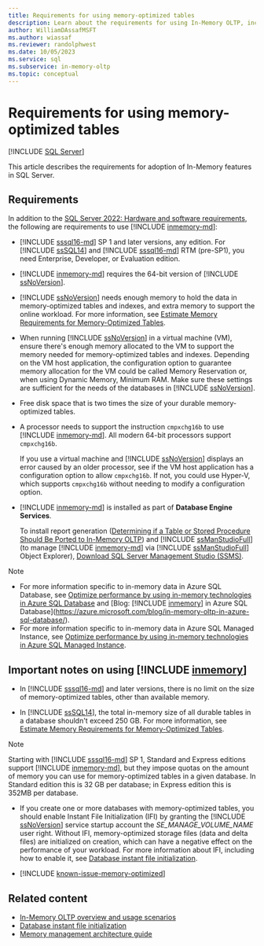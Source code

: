 ```yaml
---
title: Requirements for using memory-optimized tables
description: Learn about the requirements for using In-Memory OLTP, including SQL Database version, memory & storage considerations, and installation.
author: WilliamDAssafMSFT
ms.author: wiassaf
ms.reviewer: randolphwest
ms.date: 10/05/2023
ms.service: sql
ms.subservice: in-memory-oltp
ms.topic: conceptual
---
```

# Requirements for using memory-optimized tables

[!INCLUDE [SQL Server](../../includes/applies-to-version/sqlserver.md)]

This article describes the requirements for adoption of In-Memory features in SQL Server.

## Requirements

In addition to the [SQL Server 2022: Hardware and software requirements](../../sql-server/install/hardware-and-software-requirements-for-installing-sql-server-2022.md), the following are requirements to use [!INCLUDE [inmemory-md](../../includes/inmemory-md.md)]:

- [!INCLUDE [sssql16-md](../../includes/sssql16-md.md)] SP 1 and later versions, any edition. For [!INCLUDE [ssSQL14](../../includes/sssql14-md.md)] and [!INCLUDE [sssql16-md](../../includes/sssql16-md.md)] RTM (pre-SP1), you need Enterprise, Developer, or Evaluation edition.

- [!INCLUDE [inmemory-md](../../includes/inmemory-md.md)] requires the 64-bit version of [!INCLUDE [ssNoVersion](../../includes/ssnoversion-md.md)].

- [!INCLUDE [ssNoVersion](../../includes/ssnoversion-md.md)] needs enough memory to hold the data in memory-optimized tables and indexes, and extra memory to support the online workload. For more information, see [Estimate Memory Requirements for Memory-Optimized Tables](estimate-memory-requirements-for-memory-optimized-tables.md).

- When running [!INCLUDE [ssNoVersion](../../includes/ssnoversion-md.md)] in a virtual machine (VM), ensure there's enough memory allocated to the VM to support the memory needed for memory-optimized tables and indexes. Depending on the VM host application, the configuration option to guarantee memory allocation for the VM could be called Memory Reservation or, when using Dynamic Memory, Minimum RAM. Make sure these settings are sufficient for the needs of the databases in [!INCLUDE [ssNoVersion](../../includes/ssnoversion-md.md)].

- Free disk space that is two times the size of your durable memory-optimized tables.

- A processor needs to support the instruction `cmpxchg16b` to use [!INCLUDE [inmemory-md](../../includes/inmemory-md.md)]. All modern 64-bit processors support `cmpxchg16b`.

  If you use a virtual machine and [!INCLUDE [ssNoVersion](../../includes/ssnoversion-md.md)] displays an error caused by an older processor, see if the VM host application has a configuration option to allow `cmpxchg16b`. If not, you could use Hyper-V, which supports `cmpxchg16b` without needing to modify a configuration option.

- [!INCLUDE [inmemory-md](../../includes/inmemory-md.md)] is installed as part of **Database Engine Services**.

  To install report generation ([Determining if a Table or Stored Procedure Should Be Ported to In-Memory OLTP](determining-if-a-table-or-stored-procedure-should-be-ported-to-in-memory-oltp.md)) and [!INCLUDE [ssManStudioFull](../../includes/ssmanstudiofull-md.md)] (to manage [!INCLUDE [inmemory-md](../../includes/inmemory-md.md)] via [!INCLUDE [ssManStudioFull](../../includes/ssmanstudiofull-md.md)] Object Explorer), [Download SQL Server Management Studio (SSMS)](../../ssms/download-sql-server-management-studio-ssms.md).

> [!NOTE]
> - For more information specific to in-memory data in Azure SQL Database, see [Optimize performance by using in-memory technologies in Azure SQL Database](/azure/azure-sql/database/in-memory-oltp-overview?view=azuresql-db&preserve-view=true) and [Blog: [!INCLUDE [inmemory](../../includes/inmemory-md.md)] in Azure SQL Database](https://azure.microsoft.com/blog/in-memory-oltp-in-azure-sql-database/).
> - For more information specific to in-memory data in Azure SQL Managed Instance, see [Optimize performance by using in-memory technologies in Azure SQL Managed Instance](/azure/azure-sql/managed-instance/in-memory-oltp-overview?view=azuresql-mi&preserve-view=true).

## Important notes on using [!INCLUDE [inmemory](../../includes/inmemory-md.md)]

- In [!INCLUDE [sssql16-md](../../includes/sssql16-md.md)] and later versions, there is no limit on the size of memory-optimized tables, other than available memory.

- In [!INCLUDE [ssSQL14](../../includes/sssql14-md.md)], the total in-memory size of all durable tables in a database shouldn't exceed 250 GB. For more information, see [Estimate Memory Requirements for Memory-Optimized Tables](estimate-memory-requirements-for-memory-optimized-tables.md).

> [!NOTE]  
> Starting with [!INCLUDE [sssql16-md](../../includes/sssql16-md.md)] SP 1, Standard and Express editions support [!INCLUDE [inmemory-md](../../includes/inmemory-md.md)], but they impose quotas on the amount of memory you can use for memory-optimized tables in a given database. In Standard edition this is 32 GB per database; in Express edition this is 352MB per database.

- If you create one or more databases with memory-optimized tables, you should enable Instant File Initialization (IFI) by granting the [!INCLUDE [ssNoVersion](../../includes/ssnoversion-md.md)] service startup account the *SE_MANAGE_VOLUME_NAME* user right. Without IFI, memory-optimized storage files (data and delta files) are initialized on creation, which can have a negative effect on the performance of your workload. For more information about IFI, including how to enable it, see [Database instant file initialization](../databases/database-instant-file-initialization.md).

- [!INCLUDE [known-issue-memory-optimized](../../includes/paragraph-content/known-issue-memory-optimized.md)]

## Related content

- [In-Memory OLTP overview and usage scenarios](overview-and-usage-scenarios.md)
- [Database instant file initialization](../databases/database-instant-file-initialization.md)
- [Memory management architecture guide](../memory-management-architecture-guide.md)
